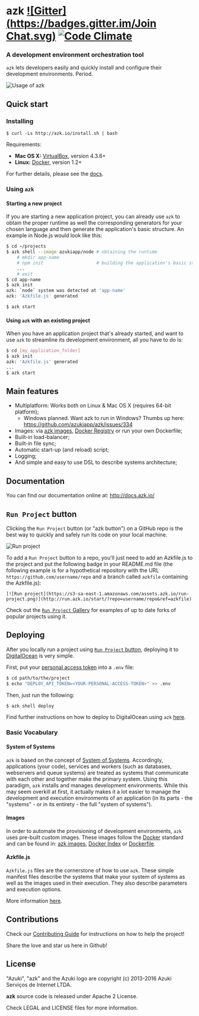 # azk [![Gitter](https://badges.gitter.im/Join Chat.svg)](https://gitter.im/azukiapp/azk?utm_source=badge&utm_medium=badge&utm_campaign=pr-badge&utm_content=badge) [![Code Climate](https://codeclimate.com/github/azukiapp/azk/badges/gpa.svg)](https://codeclimate.com/github/azukiapp/azk)

### A development environment orchestration tool

`azk` lets developers easily and quickly install and configure their development environments. Period.

![Usage of azk](https://github.com/azukiapp/azk/blob/master/src/pres/azk-screenflow-slow.gif?raw=true)

## Quick start

### Installing

```
$ curl -Ls http://azk.io/install.sh | bash
```

Requirements:

* **Mac OS X:** [VirtualBox](https://www.virtualbox.org/), version 4.3.6+
* **Linux:** [Docker][docker], version 1.2+

For further details, please see the [docs](http://docs.azk.io/en/installation/index.html).

### Using `azk`

#### Starting a new project

If you are starting a new application project, you can already use `azk` to obtain the proper runtime as well the corresponding generators for your chosen language and then generate the application's basic structure. An example in Node.js would look like this:

```bash
$ cd ~/projects
$ azk shell --image azukiapp/node # obtaining the runtime
    # mkdir app-name
    # npm init                    # building the application's basic structure
    ...
    # exit
$ cd app-name
$ azk init
azk: `node` system was detected at 'app-name'
azk: 'Azkfile.js' generated

$ azk start
```

#### Using `azk` with an existing project

When you have an application project that's already started, and want to use `azk` to streamline its development environment, all you have to do is:

```bash
$ cd [my_application_folder]
$ azk init
azk: 'Azkfile.js' generated
...
$ azk start
```

## Main features

* Multiplatform: Works both on Linux & Mac OS X (requires 64-bit platform);
  * Windows planned. Want azk to run in Windows? Thumbs up here: https://github.com/azukiapp/azk/issues/334
* Images: via [azk images][azk_images], [Docker Registry][docker_registry] or run your own Dockerfile;
* Built-in load-balancer;
* Built-in file sync;
* Automatic start-up (and reload) script;
* Logging;
* And simple and easy to use DSL to describe systems architecture;

## Documentation

You can find our documentation online at: http://docs.azk.io/

## `Run Project` button

Clicking the `Run Project` button (or "azk button") on a GitHub repo is the best way to quickly and safely run its code on your local machine.

![Run project](https://s3-sa-east-1.amazonaws.com/assets.azk.io/run-project-illustrative.png)

To add a `Run Project` button to a repo, you'll just need to add an Azkfile.js to the project and put the following badge in your README.md file (the following example is for a hypothetical repository with the URL `https://github.com/username/repo` and a branch called `azkfile` containing the Azkfile.js):

```
[![Run project](https://s3-sa-east-1.amazonaws.com/assets.azk.io/run-project.png)](http://run.azk.io/start/?repo=username/repo&ref=azkfile)
```

Check out the [`Run Project` Gallery][run_project_gallery] for examples of up to date forks of popular projects using it.

## Deploying

After you locally run a project using [`Run Project` button](#run-project-button), deploying it to [DigitalOcean](http://digitalocean.com/) is very simple.

First, put your [personal access token](https://cloud.digitalocean.com/settings/applications) into a `.env` file:

```bash
$ cd path/to/the/project
$ echo "DEPLOY_API_TOKEN=<YOUR-PERSONAL-ACCESS-TOKEN>" >> .env
```

Then, just run the following:

```bash
$ azk shell deploy
```

Find further instructions on how to deploy to DigitalOcean using `azk` [here](http://docs.azk.io/en/deploy/README.html).

### Basic Vocabulary

#### System of Systems

`azk` is based on the concept of [System of Systems][sos]. Accordingly, applications (your code), services and workers (such as databases, webservers and queue systems) are treated as systems that communicate with each other and together make the primary system. Using this paradigm, `azk` installs and manages development environments. While this may seem overkill at first, it actually makes it a lot easier to manage the development and execution environments of an application (in its parts - the "systems" - or in its entirety - the full "system of systems").

#### Images

In order to automate the provisioning of development environments, `azk` uses pre-built custom images. These images follow the [Docker][docker] standard and can be found in: [azk images][azk_images], [Docker Index][docker_hub] or [Dockerfile][dockerfile].

#### Azkfile.js

`Azkfile.js` files are the cornerstone of how to use `azk`. These simple manifest files describe the systems that make your system of systems as well as the images used in their execution. They also describe parameters and execution options.

More information [here][azkfile].

## Contributions

Check our [Contributing Guide](CONTRIBUTING.md) for instructions on how to help the project!

Share the love and star us here in Github!

## License

"Azuki", "azk" and the Azuki logo are copyright (c) 2013-2016 Azuki Serviços de Internet LTDA.

**azk** source code is released under Apache 2 License.

Check LEGAL and LICENSE files for more information.

[sos]: http://en.wikipedia.org/wiki/System_of_systems
[docker]: http://docker.com
[azk_images]: http://images.azk.io
[docker_hub]: https://registry.hub.docker.com/
[dockerfile]: http://dockerfile.github.io
[docker_registry]: http://registry.hub.docker.com
[azkfile]: http://docs.azk.io/en/azkfilejs/README.html
[run_project_gallery]: https://github.com/run-project/gallery
